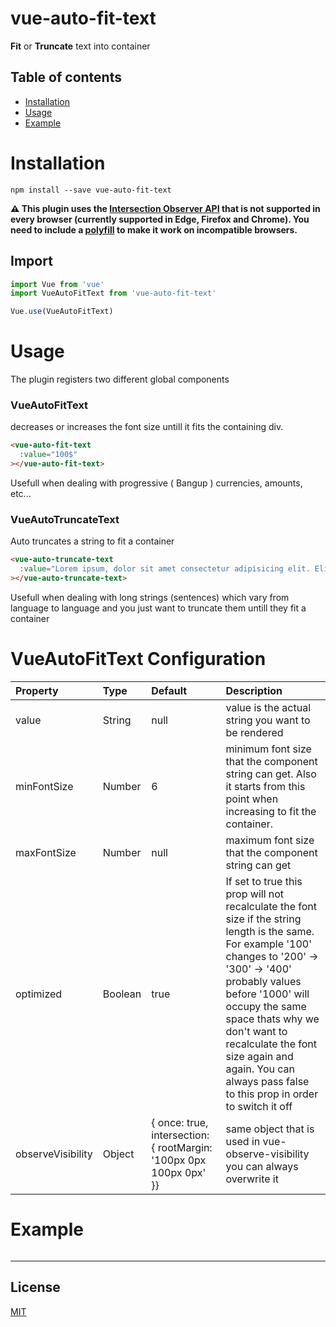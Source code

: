 # vue-auto-fit-text

**Fit** or **Truncate** text into container

<!-- [Demo](https://jsfiddle.net/Akryum/ppt7endj/) -->


## Table of contents

- [Installation](#installation)
- [Usage](#usage)
- [Example](#example)

# Installation

```
npm install --save vue-auto-fit-text
```

**⚠️ This plugin uses the [Intersection Observer API](http://caniuse.com/#feat=intersectionobserver) that is not supported in every browser (currently supported in Edge, Firefox and Chrome). You need to include a [polyfill](https://github.com/w3c/IntersectionObserver/tree/master/polyfill) to make it work on incompatible browsers.**

## Import

```javascript
import Vue from 'vue'
import VueAutoFitText from 'vue-auto-fit-text'

Vue.use(VueAutoFitText)
```

# Usage

The plugin registers two different global components

### VueAutoFitText
decreases or increases the font size untill it fits the containing div.

```html
<vue-auto-fit-text
  :value="100$"
></vue-auto-fit-text>
```
Usefull when dealing with progressive ( Bangup ) currencies, amounts, etc...

### VueAutoTruncateText
Auto truncates a string to fit a container

```html
<vue-auto-truncate-text
  :value="Lorem ipsum, dolor sit amet consectetur adipisicing elit. Eligendi excepturi amet eaque sint sunt quasi assumenda similique esse sed totam."
></vue-auto-truncate-text>
```
Usefull when dealing with long strings (sentences) which vary from language to language and you just want to truncate them untill they fit a container

# VueAutoFitText Configuration
| Property                    | Type    | Default | Description                                                                                                                                                                                                                                                                           |
|:----------------------------|:--------|:--------|:--------------------------------------------------------------------------------------------------------------------------------------------------------------------------------------------------------------------------------------------------------------------------------------|
| value            | String | null   | value is the actual string you want to be rendered
| minFontSize      | Number  |    6     | minimum font size that the component string can get. Also it starts from this point when increasing to fit the container.
| maxFontSize                    | Number | null   | maximum font size that the component string can get                                                                                                                                                                                                                                                            |
| optimized           | Boolean  | true | If set to true this prop will not recalculate the font size if the string length is the same. For example '100' changes to '200' -> '300' -> '400' probably values before '1000' will occupy the same space thats why we don't want to recalculate the font size again and again. You can always pass false to this prop in order to switch it off                                                                                     |
| observeVisibility          | Object |   { once: true, intersection: { rootMargin: '100px 0px 100px 0px' }}  | same object that is used in vue-observe-visibility you can always overwrite it                                                                                                                                                                                                                                                      |

# Example

```html

```

---

## License

[MIT](http://opensource.org/licenses/MIT)